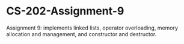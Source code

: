 # CS-202-Assignment-9
Assignment 9: implements linked lists, operator overloading, memory allocation and management, and constructor and destructor.
